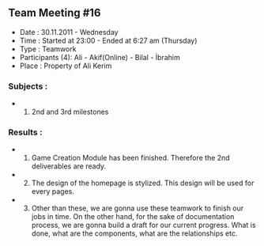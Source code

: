 ## Team Meeting #16 ##
  * Date : 30.11.2011 - Wednesday
  * Time : Started at 23:00 - Ended at 6:27 am (Thursday)
  * Type : Teamwork
  * Participants (4): Ali - Akif(Online) - Bilal - İbrahim
  * Place : Property of Ali Kerim
### Subjects : ###
  * 1. 2nd and 3rd milestones
### Results : ###
  * 1. Game Creation Module has been finished. Therefore the 2nd deliverables are ready.
  * 2. The design of the homepage is stylized. This design will be used for every pages.
  * 3. Other than these, we are gonna use these teamwork to finish our jobs in time. On the other hand, for the sake of documentation process, we are gonna build a draft for our current progress. What is done, what are the components, what are the relationships etc.